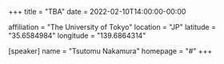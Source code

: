 +++
title = "TBA"
date = 2022-02-10T14:00:00-00:00

affiliation = "The University of Tokyo"
location = "JP"
latitude = "35.6584984"
longitude = "139.6864314"
 
[speaker]
  name = "Tsutomu Nakamura"
  homepage = "\#"
+++
